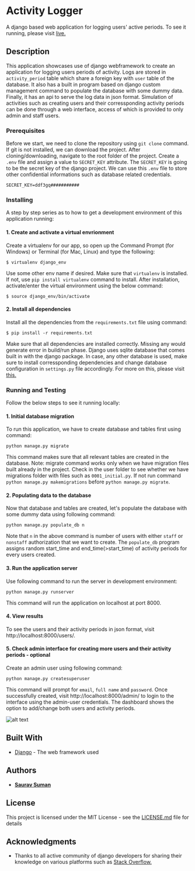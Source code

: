 # Activity Logger

A django based web application for logging users' active periods. To see it running, please visit [live.](https://www.google.com) 


## Description

This application showcases use of django webframework to create an application for logging users periods of activity. Logs are stored in `activity_period` table which share a foreign key with `user` table of the database. It also has a built in program based on django custom management command to populate the database with some dummy data. Finally, it has an api to serve the log data in json format. Simulation of activities such as creating users and their corressponding activity periods can be done through a web interface, access of which is provided to only admin and staff users.

### Prerequisites

Before we start, we need to clone the repository using `git clone` command. If git is not installed, we can download the project. After cloning/downloading, navigate to the root folder of the project. Create a `.env` file and assign a value to `SECRET_KEY` attribute. The `SECRET_KEY` is going to be the secret key of the django project. We can use this `.env` file to store other confidential informations such as database related credentials.

```
SECRET_KEY=ddf3gq###########
```

### Installing

A step by step series as to how to get a development environment of this application running:

#### 1. Create and activate a virtual envrionment

Create a virtualenv for our app, so open up the Command Prompt (for Windows) or Terminal (for Mac, Linux) and type the following:

```
$ virtualenv django_env
```

Use some other env name if desired. Make sure that `virtualenv` is installed. If not, use `pip install virtualenv` command to install. After installation, activate/enter the virtual environment using the below command:

```
$ source django_env/bin/activate
```

#### 2. Install all dependencies

Install all the dependencies from the `requirements.txt` file using command:
```
$ pip install -r requirements.txt
```
Make sure that all dependencies are installed correctly. Missing any would generate error in build/run phase. Django uses sqlite database that comes built in with the django package. In case, any other database is used, make sure to install corressponding dependencies and change database configuration in `settings.py` file accordingly. For more on this, please visit [this.](https://docs.djangoproject.com/en/3.0/ref/databases/)


### Running and Testing
Follow the below steps to see it running locally:

#### 1. Initial database migration

To run this application, we have to create database and tables first using command:
```
python manage.py migrate
```
This command makes sure that all relevant tables are created in the database. Note: migrate command works only when we have migration files built already in the project. Check in the user folder to see whether we have migrations folder with files such as `0001_initial.py`. If not run command `python manage.py makemigrations` before `python manage.py migrate`.

#### 2. Populating data to the database

Now that database and tables are created, let's populate the database with some dummy data using following command:

```
python manage.py populate_db n
```
Note that `n` in the above command is number of users with either `staff` or `nonstaff` authorization that we want to create. The `populate_db` program assigns random start_time and end_time(>start_time) of activity periods for every users created.    

#### 3. Run the application server

Use following command to run the server in development environment:
```
python manage.py runserver
```
This command will run the application on localhost at port 8000.

#### 4. View results

To see the users and their activity periods in json format, visit http://localhost:8000/users/.

#### 5. Check admin interface for creating more users and their activity periods - optional

Create an admin user using following command:
```
python manage.py createsuperuser
```
This command will prompt for `email`, `full name` and `password`. Once successfully created, visit http://localhost:8000/admin/ to login to the interface using the admin-user credentials. The dashboard shows the option to add/change both users and activity periods.

![alt text](https://github.com/[username]/[reponame]/blob/[branch]/image.jpg?raw=true,"Title")

## Built With

* [Django](https://docs.djangoproject.com/en/3.0/) - The web framework used

## Authors

* **[Saurav Suman](https://www.linkedin.com/in/saurav-suman-980120/)**

## License

This project is licensed under the MIT License - see the [LICENSE.md](LICENSE.md) file for details

## Acknowledgments

* Thanks to all active community of django developers for sharing their knowledge on various platforms such as [Stack Overflow.](https://stackoverflow.com/questions/tagged/django)

